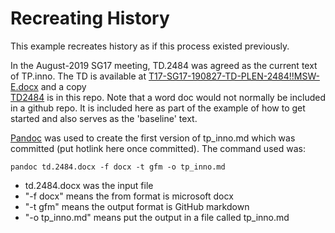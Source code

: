 # Recreating History
This example recreates history
as if this process existed previously.

In the August-2019 SG17 meeting,
TD.2484 was agreed as the current text of TP.inno.
The TD is available at [T17-SG17-190827-TD-PLEN-2484!!MSW-E.docx](https://www.itu.int/md/T17-SG17-190827-TD-PLEN-2484/en) and a copy  
[TD2484](./TD2484.docx)
is in this repo.
Note that a word doc would not normally be included
in a github repo.
It is included here as part of the example of how
to get started and also serves as the 'baseline' text.

[Pandoc](https://pandoc.org/) was used to create
the first version of tp_inno.md which was committed
(put hotlink here once committed).
The command used was:
```
pandoc td.2484.docx -f docx -t gfm -o tp_inno.md
```

- td.2484.docx was the input file
- "-f docx" means the from format is microsoft docx
- "-t gfm" means the output format is GitHub markdown
- "-o tp_inno.md" means put the output in a file called  tp_inno.md
